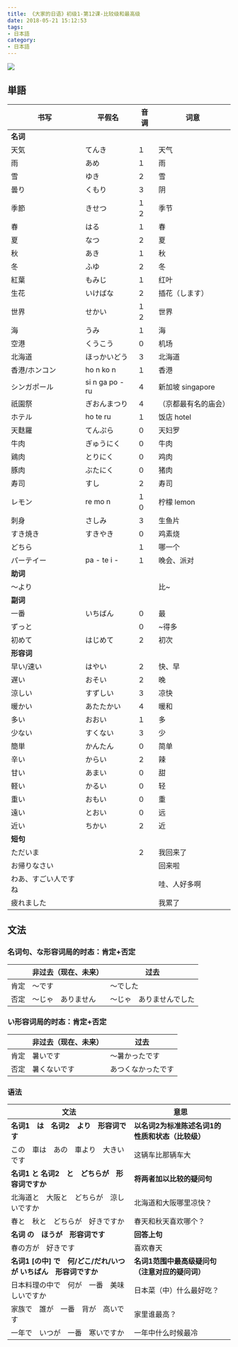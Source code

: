 ```yaml
---
title: 《大家的日语》初级1-第12课-比较级和最高级
date: 2018-05-21 15:12:53
tags:
- 日本語
category:
- 日本語
---
```

![](/images/IMG_1022.PNG)

## 単語

|书写|平假名|音调|词意|
|---|---|---|---|
|**名词**||||
|天気|てんき|１|天气|
|雨|あめ|１|雨|
|雪|ゆき|２|雪|
|曇り|くもり|３|阴|
|季節|きせつ|１２|季节|
|春|はる|１|春|
|夏|なつ|２|夏|
|秋|あき|１|秋|
|冬|ふゆ|２|冬|
|紅葉|もみじ|１|红叶|
|生花|いけばな|２|插花（します）|
|世界|せかい|１２|世界|
|海|うみ|１|海|
|空港|くうこう|０|机场|
|北海道|ほっかいどう|３|北海道|
|香港/ホンコン|ho n ko n|１|香港|
|シンガポール|si n ga po - ru|４|新加坡 singapore|
|祇園祭|ぎおんまつり|４|（京都最有名的庙会）|
|ホテル|ho te ru|１|饭店 hotel|
|天麩羅|てんぷら|０|天妇罗|
|牛肉|ぎゅうにく|０|牛肉|
|鶏肉|とりにく|０|鸡肉|
|豚肉|ぶたにく|０|猪肉|
|寿司|すし|２|寿司|
|レモン|re mo n|１０|柠檬 lemon|
|刺身|さしみ|３|生鱼片|
|すき焼き|すきやき|０|鸡素烧|
|どちら||１|哪一个|
|パーテイー|pa - te i -|１|晚会、派对|
|**助词**||||
|〜より|||比~|
|**副词**||||
|一番|いちばん|０|最|
|ずっと||０|~得多|
|初めて|はじめて|２|初次|
|**形容词**||||
|早い/速い|はやい|２|快、早|
|遅い|おそい|２|晚|
|涼しい|すずしい|３|凉快|
|暖かい|あたたかい|４|暖和|
|多い|おおい|１|多|
|少ない|すくない|３|少|
|簡単|かんたん|０|简单|
|辛い|からい|２|辣|
|甘い|あまい|０|甜|
|軽い|かるい|０|轻|
|重い|おもい|０|重|
|遠い|とおい|０|远|
|近い|ちかい|２|近|
|**短句**||||
|ただいま||２|我回来了|
|お帰りなさい|||回来啦|
|わあ、すごい人ですね|||哇、人好多啊|
|疲れました|||我累了|



## 文法

### 名词句、な形容词局的时态：肯定+否定
||非过去（现在、未来）|过去|
|---|---|---|
|肯定|〜です|〜でした|
|否定|〜じゃ　ありません|〜じゃ　ありませんでした|


### い形容词局的时态：肯定+否定
||非过去（现在、未来）|过去|
|---|---|---|
|肯定|暑いです|〜暑かったです|
|否定|暑くないです|あつくなかったです|

### 语法


|文法|意思|
|---|---|
|**名词1　は　名词2　より　形容词です**|**以名词2为标准陈述名词1的性质和状态（比较级）**|
|この　車は　あの　車より　大きいです|这辆车比那辆车大|
|**名词1 と 名词2　と　どちらが　形容词ですか**|**将两者加以比较的疑问句**|
|北海道と　大阪と　どちらが　涼しいですか|北海道和大阪哪里凉快？|
|春と　秋と　どちらが　好きですか|春天和秋天喜欢哪个？|
|**名词 の　ほうが　形容词です**|**回答上句**|
|春の方が　好きです|喜欢春天|
|**名词1 [の中] で　何/どこ/だれ/いつ　が いちばん　形容词ですか**|**名词1范围中最高级疑问句（注意对应的疑问词）**|
|日本料理の中で　何が　一番　美味しいですか|日本菜（中）什么最好吃？|
|家族で　誰が　一番　背が　高いです|家里谁最高？|
|一年で　いつが　一番　寒いですか|一年中什么时候最冷|
























